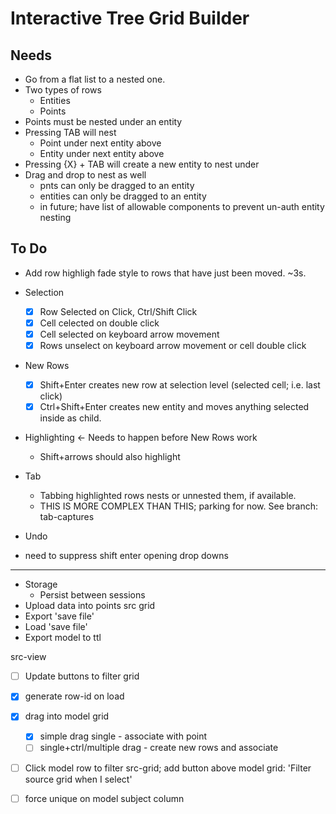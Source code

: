 # Interactive Tree Grid Builder

## Needs

* Go from a flat list to a nested one.
* Two types of rows
    * Entities
    * Points
* Points must be nested under an entity
* Pressing TAB will nest
    * Point under next entity above
    * Entity under next entity above
* Pressing {X} + TAB will create a new entity to nest under
* Drag and drop to nest as well
    * pnts can only be dragged to an entity
    * entities can only be dragged to an entity
    * in future; have list of allowable components to prevent un-auth entity nesting


## To Do

* Add row highligh fade style to rows that have just been moved. ~3s.
* Selection
  * [x] Row Selected on Click, Ctrl/Shift Click
  * [x] Cell celected on double click
  * [x] Cell selected on keyboard arrow movement
  * [x] Rows unselect on keyboard arrow movement or cell double click
* New Rows
  * [x] Shift+Enter creates new row at selection level (selected cell; i.e. last click)
  * [x] Ctrl+Shift+Enter creates new entity and moves anything selected inside as child.
* Highlighting <- Needs to happen before New Rows work
  * Shift+arrows should also highlight
* Tab
  * Tabbing highlighted rows nests or unnested them, if available.
  * THIS IS MORE COMPLEX THAN THIS; parking for now. See branch: tab-captures
* Undo

* need to suppress shift enter opening drop downs
---

* Storage
  * Persist between sessions
* Upload data into points src grid
* Export 'save file'
* Load 'save file'
* Export model to ttl


src-view
* [ ] Update buttons to filter grid
* [x] generate row-id on load
* [x] drag into model grid
  * [x] simple drag single - associate with point
  * [ ] single+ctrl/multiple drag - create new rows and associate
* [ ] Click model row to filter src-grid; add button above model grid: 'Filter source grid when I select'

* [ ] force unique on model subject column